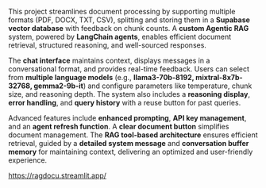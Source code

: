 This project streamlines document processing by supporting multiple formats (PDF, DOCX, TXT, CSV), splitting and storing them in a **Supabase vector database** with feedback on chunk counts. A **custom Agentic RAG** system, powered by **LangChain agents**, enables efficient document retrieval, structured reasoning, and well-sourced responses.  

The **chat interface** maintains context, displays messages in a conversational format, and provides real-time feedback. Users can select from **multiple language models** (e.g., **llama3-70b-8192, mixtral-8x7b-32768, gemma2-9b-it**) and configure parameters like temperature, chunk size, and reasoning depth. The system also includes a **reasoning display**, **error handling**, and **query history** with a reuse button for past queries.  

Advanced features include **enhanced prompting**, **API key management**, and an **agent refresh function**. A **clear document button** simplifies document management. The **RAG tool-based architecture** ensures efficient retrieval, guided by a **detailed system message** and **conversation buffer memory** for maintaining context, delivering an optimized and user-friendly experience.


https://ragdocu.streamlit.app/
